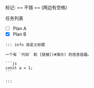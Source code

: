 标记: == 不错 == (两边有空格)

任务列表 

- [ ] Plan A
- [x] Plan B

````
::: info 自定义标题

一个有 `代码` 和 [链接](#演示) 的信息容器。

```js
const a = 1;
```

:::
````